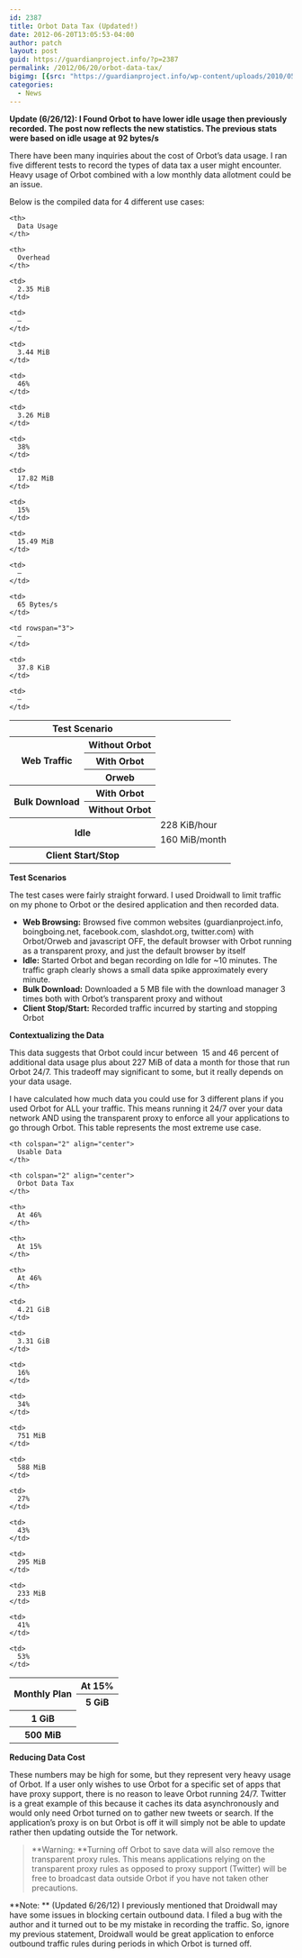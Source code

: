 ```yaml
---
id: 2387
title: Orbot Data Tax (Updated!)
date: 2012-06-20T13:05:53-04:00
author: patch
layout: post
guid: https://guardianproject.info/?p=2387
permalink: /2012/06/20/orbot-data-tax/
bigimg: [{src: "https://guardianproject.info/wp-content/uploads/2010/05/toron-64x64.png",}]
categories:
  - News
---
```

**Update (6/26/12): I Found Orbot to have lower idle usage then previously recorded. The post now reflects the new statistics. The previous stats were based on idle usage at 92 bytes/s**

There have been many inquiries about the cost of Orbot’s data usage. I ran five different tests to record the types of data tax a user might encounter. Heavy usage of Orbot combined with a low monthly data allotment could be an issue.

Below is the compiled data for 4 different use cases:

<table align="center">
  <tr>
    <th colspan="2" align="center" valign="middle">
      Test Scenario
    </th>
    
    <th>
      Data Usage
    </th>
    
    <th>
      Overhead
    </th>
  </tr>
  
  <tr>
    <th rowspan="4" valign="middle">
      Web Traffic
    </th>
  </tr>
  
  <tr>
    <th>
      Without Orbot
    </th>
    
    <td>
      2.35 MiB
    </td>
    
    <td>
      —
    </td>
  </tr>
  
  <tr>
    <th>
      With Orbot
    </th>
    
    <td>
      3.44 MiB
    </td>
    
    <td>
      46%
    </td>
  </tr>
  
  <tr>
    <th>
      Orweb
    </th>
    
    <td>
      3.26 MiB
    </td>
    
    <td>
      38%
    </td>
  </tr>
  
  <tr>
    <th rowspan="3" valign="middle">
      Bulk Download
    </th>
  </tr>
  
  <tr>
    <th>
      With Orbot
    </th>
    
    <td>
      17.82 MiB
    </td>
    
    <td>
      15%
    </td>
  </tr>
  
  <tr>
    <th>
      Without Orbot
    </th>
    
    <td>
      15.49 MiB
    </td>
    
    <td>
      —
    </td>
  </tr>
  
  <tr>
    <th rowspan="3" colspan="2" valign="middle">
      Idle
    </th>
    
    <td>
      65 Bytes/s
    </td>
    
    <td rowspan="3">
      —
    </td>
  </tr>
  
  <tr>
    <td>
      228 KiB/hour
    </td>
  </tr>
  
  <tr>
    <td>
      160 MiB/month
    </td>
  </tr>
  
  <tr>
    <th colspan="2" valign="middle">
      Client Start/Stop
    </th>
    
    <td>
      37.8 KiB
    </td>
    
    <td>
      —
    </td>
  </tr>
</table>

**Test Scenarios**

The test cases were fairly straight forward. I used Droidwall to limit traffic on my phone to Orbot or the desired application and then recorded data.

  * **Web Browsing:** Browsed five common websites (guardianproject.info, boingboing.net, facebook.com, slashdot.org, twitter.com) with Orbot/Orweb and javascript OFF, the default browser with Orbot running as a transparent proxy, and just the default browser by itself
  * **Idle:** Started Orbot and began recording on Idle for ~10 minutes. The traffic graph clearly shows a small data spike approximately every minute.
  * **Bulk Download:** Downloaded a 5 MB file with the download manager 3 times both with Orbot’s transparent proxy and without
  * **Client Stop/Start:** Recorded traffic incurred by starting and stopping Orbot

**Contextualizing the Data**

This data suggests that Orbot could incur between  15 and 46 percent of additional data usage plus about 227 MiB of data a month for those that run Orbot 24/7. This tradeoff may significant to some, but it really depends on your data usage.

I have calculated how much data you could use for 3 different plans if you used Orbot for ALL your traffic. This means running it 24/7 over your data network AND using the transparent proxy to enforce all your applications to go through Orbot. This table represents the most extreme use case.

<table align="center">
  <tr>
    <th rowspan="3" align="center">
      Monthly Plan
    </th>
    
    <th colspan="2" align="center">
      Usable Data
    </th>
    
    <th colspan="2" align="center">
      Orbot Data Tax
    </th>
  </tr>
  
  <tr>
    <th>
      At 15%
    </th>
    
    <th>
      At 46%
    </th>
    
    <th>
      At 15%
    </th>
    
    <th>
      At 46%
    </th>
  </tr>
  
  <tr>
    <th>
      5 GiB
    </th>
    
    <td>
      4.21 GiB
    </td>
    
    <td>
      3.31 GiB
    </td>
    
    <td>
      16%
    </td>
    
    <td>
      34%
    </td>
  </tr>
  
  <tr>
    <th>
      1 GiB
    </th>
    
    <td>
      751 MiB
    </td>
    
    <td>
      588 MiB
    </td>
    
    <td>
      27%
    </td>
    
    <td>
      43%
    </td>
  </tr>
  
  <tr>
    <th>
      500 MiB
    </th>
    
    <td>
      295 MiB
    </td>
    
    <td>
      233 MiB
    </td>
    
    <td>
      41%
    </td>
    
    <td>
      53%
    </td>
  </tr>
</table>

**Reducing Data Cost**

These numbers may be high for some, but they represent very heavy usage of Orbot. If a user only wishes to use Orbot for a specific set of apps that have proxy support, there is no reason to leave Orbot running 24/7. Twitter is a great example of this because it caches its data asynchronously and would only need Orbot turned on to gather new tweets or search. If the application’s proxy is on but Orbot is off it will simply not be able to update rather then updating outside the Tor network.

> **Warning: **Turning off Orbot to save data will also remove the transparent proxy rules. This means applications relying on the transparent proxy rules as opposed to proxy support (Twitter) will be free to broadcast data outside Orbot if you have not taken other precautions.

**Note: ** (Updated 6/26/12) I previously mentioned that Droidwall may have some issues in blocking certain outbound data. I filed a bug with the author and it turned out to be my mistake in recording the traffic. So, ignore my previous statement, Droidwall would be great application to enforce outbound traffic rules during periods in which Orbot is turned off.